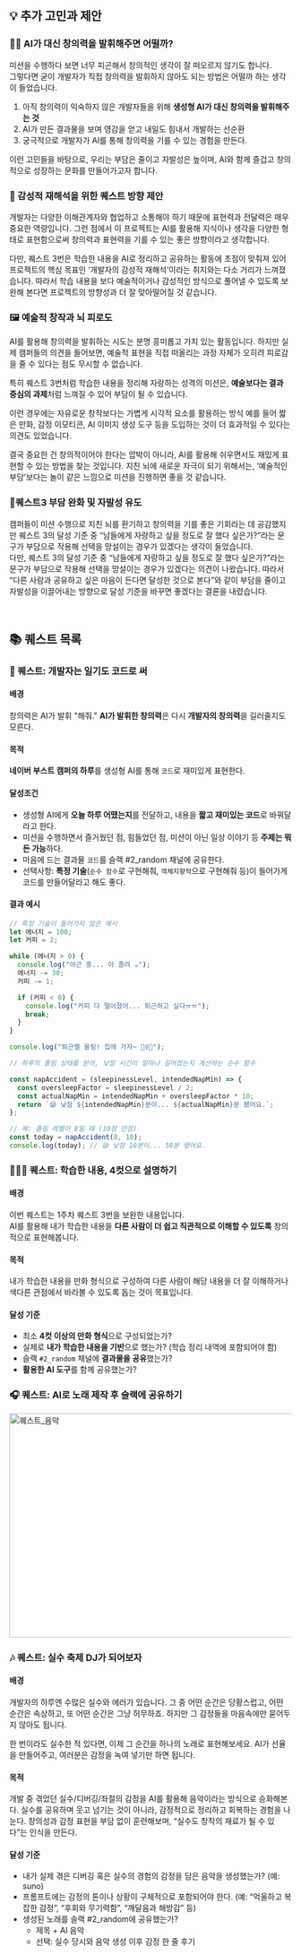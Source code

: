 ## 💡 추가 고민과 제안

### 😶‍🌫️ AI가 대신 창의력을 발휘해주면 어떨까?
미션을 수행하다 보면 너무 피곤해서 창의적인 생각이 잘 떠오르지 않기도 합니다.  
그렇다면 굳이 개발자가 직접 창의력을 발휘하지 않아도 되는 방법은 어떨까 하는 생각이 들었습니다.

1. 아직 창의력이 익숙하지 않은 개발자들을 위해 **생성형 AI가 대신 창의력을 발휘해주는 것**  
2. AI가 만든 결과물을 보며 영감을 얻고 내일도 힘내서 개발하는 선순환  
3. 궁극적으로 개발자가 AI를 통해 창의력을 기를 수 있는 경험을 만든다.

이런 고민들을 바탕으로, 우리는 부담은 줄이고 자발성은 높이며, AI와 함께 즐겁고 창의적으로 성장하는 문화를 만들어가고자 합니다.  

### 🎨 감성적 재해석을 위한 퀘스트 방향 제안
개발자는 다양한 이해관계자와 협업하고 소통해야 하기 때문에 표현력과 전달력은 매우 중요한 역량입니다. 그런 점에서 이 프로젝트는 AI를 활용해 지식이나 생각을 다양한 형태로 표현함으로써 창의력과 표현력을 기를 수 있는 좋은 방향이라고 생각합니다.

다만, 퀘스트 3번은 학습한 내용을 AI로 정리하고 공유하는 활동에 초점이 맞춰져 있어 프로젝트의 핵심 목표인 ‘개발자의 감성적 재해석’이라는 취지와는 다소 거리가 느껴졌습니다. 따라서 학습 내용을 보다 예술적이거나 감성적인 방식으로 풀어낼 수 있도록 보완해 본다면 프로젝트의 방향성과 더 잘 맞아떨어질 것 같습니다.

### 🖼️ 예술적 창작과 뇌 피로도
AI를 활용해 창의력을 발휘하는 시도는 분명 흥미롭고 가치 있는 활동입니다. 하지만 실제 캠퍼들의 의견을 들어보면, 예술적 표현을 직접 떠올리는 과정 자체가 오히려 피로감을 줄 수 있다는 점도 무시할 수 없습니다.

특히 퀘스트 3번처럼 학습한 내용을 정리해 자랑하는 성격의 미션은, **예술보다는 결과 중심의 과제**처럼 느껴질 수 있어 부담이 될 수 있습니다.

이런 경우에는 자유로운 창작보다는 가볍게 시각적 요소를 활용하는 방식
예를 들어 짧은 만화, 감정 이모티콘, AI 이미지 생성 도구 등을 도입하는 것이 더 효과적일 수 있다는 의견도 있었습니다.

결국 중요한 건 창의적이어야 한다는 압박이 아니라, AI를 활용해 쉬우면서도 재밌게 표현할 수 있는 방법을 찾는 것입니다.
지친 뇌에 새로운 자극이 되기 위해서는, ‘예술적인 부담’보다는 놀이 같은 느낌으로 미션을 진행하면 좋을 것 같습니다.

### 🤔퀘스트3 부담 완화 및 자발성 유도

캠퍼들이 미션 수행으로 지친 뇌를 환기하고 창의력을 기를 좋은 기회라는 데 공감했지만 퀘스트 3의 달성 기준 중 “남들에게 자랑하고 싶을 정도로 잘 했다 싶은가?”라는 문구가 부담으로 작용해 선택을 망설이는 경우가 있겠다는 생각이 들었습니다.  
다만, 퀘스트 3의 달성 기준 중 “남들에게 자랑하고 싶을 정도로 잘 했다 싶은가?”라는 문구가 부담으로 작용해 선택을 망설이는 경우가 있겠다는 의견이 나왔습니다. 
따라서 “다른 사람과 공유하고 싶은 마음이 든다면 달성한 것으로 본다”와 같이 부담을 줄이고 자발성을 이끌어내는 방향으로 달성 기준을 바꾸면 좋겠다는 결론을 내렸습니다.

<br/>

## 📚 퀘스트 목록

### 📖 퀘스트: 개발자는 일기도 코드로 써
#### 배경
창의력은 AI가 발휘 "해줘."
**AI가 발휘한 창의력**은 다시 **개발자의 창의력**을 길러줄지도 모른다.

#### 목적
**네이버 부스트 캠퍼의 하루**를 생성형 AI를 통해 `코드`로 재미있게 표현한다.

#### 달성조건
- 생성형 AI에게 **오늘 하루 어땠는지**를 전달하고, 내용을 **짧고 재미있는 코드**로 바꿔달라고 한다.
- 미션을 수행하면서 즐거웠던 점, 힘들었던 점, 미션이 아닌 일상 이야기 등 **주제는 뭐든 가능**하다.
- 마음에 드는 결과물 `코드`를 슬랙 #2_random 채널에 공유한다.
- 선택사항: **특정 기술**(`순수 함수`로 구현해줘, `객체지향적`으로 구현해줘 등)이 들어가게 코드를 만들어달라고 해도 좋다.

#### 결과 예시
```js
// 특정 기술이 들어가지 않은 예시
let 에너지 = 100;
let 커피 = 2;

while (에너지 > 0) {
  console.log("야근 중... 아 졸려 ☕");
  에너지 -= 30;
  커피 -= 1;

  if (커피 < 0) {
    console.log("커피 다 떨어졌어... 퇴근하고 싶다ㅠㅠ");
    break;
  }
}

console.log("퇴근벨 울림! 집에 가자~ 🏃‍♀️💨");
```

```js
// 하루의 졸림 상태를 받아, 낮잠 시간이 얼마나 길어졌는지 계산하는 순수 함수

const napAccident = (sleepinessLevel, intendedNapMin) => {
  const oversleepFactor = sleepinessLevel / 2;
  const actualNapMin = intendedNapMin + oversleepFactor * 10;
  return `😪 낮잠 ${intendedNapMin}분이... ${actualNapMin}분 됐어요.`;
};

// 예: 졸림 레벨이 8일 때 (10점 만점)
const today = napAccident(8, 10);
console.log(today); // 😪 낮잠 10분이... 50분 됐어요.
```


### 👨🏻‍🎨 퀘스트: 학습한 내용, 4컷으로 설명하기
#### 배경
이번 퀘스트는 1주차 퀘스트 3번을 보완한 내용입니다.  
AI를 활용해 내가 학습한 내용을 **다른 사람이 더 쉽고 직관적으로 이해할 수 있도록** 창의적으로 표현해봅니다.
#### 목적
내가 학습한 내용을 만화 형식으로 구성하여 다른 사람이 해당 내용을 더 잘 이해하거나 색다른 관점에서 바라볼 수 있도록 돕는 것이 목표입니다.
#### 달성 기준
- 최소 **4컷 이상의 만화 형식**으로 구성되었는가?
- 실제로 **내가 학습한 내용을 기반**으로 했는가? (학습 정리 내역에 포함되어야 함)
- 슬랙 `#2_random` 채널에 **결과물을 공유**했는가?
- **활용한 AI 도구**를 함께 공유했는가?

### 🎧 퀘스트: AI로 노래 제작 후 슬랙에 공유하기 
<img width="800" height="400" alt="퀘스트_음악" src="https://github.com/user-attachments/assets/a119e6cd-991a-415e-92b3-1a78a9cde2cd" />

### 🎶 퀘스트: 실수 축제 DJ가 되어보자
#### 배경

개발자의 하루엔 수많은 실수와 에러가 있습니다. 그 중 어떤 순간은 당황스럽고, 어떤 순간은 속상하고, 또 어떤 순간은 그냥 허무하죠. 하지만 그 감정들을 마음속에만 묻어두지 않아도 됩니다.

한 번이라도 실수한 적 있다면, 이제 그 순간을 하나의 노래로 표현해보세요. AI가 선율을 만들어주고, 여러분은 감정을 녹여 넣기만 하면 됩니다.

#### 목적

개발 중 겪었던 실수/디버깅/좌절의 감정을 AI를 활용해 음악이라는 방식으로 승화해본다.
실수를 공유하며 웃고 넘기는 것이 아니라, 감정적으로 정리하고 회복하는 경험을 나눈다.
창의성과 감정 표현을 부담 없이 훈련해보며, “실수도 창작의 재료가 될 수 있다”는 인식을 만든다.

#### 달성 기준
- 내가 실제 겪은 디버깅 혹은 실수의 경험의 감정을 담은 음악을 생성했는가? (예: suno)
- 프롬프트에는 감정의 톤이나 상황이 구체적으로 포함되어야 한다. (예: “억울하고 복잡한 감정”, “후회와 무기력함”, “깨달음과 해방감” 등)
- 생성된 노래를 슬랙 #2_random에 공유했는가?
    - 제목 + AI 음악
    - 선택: 실수 당시와 음악 생성 이후 감정 한 줄 후기
